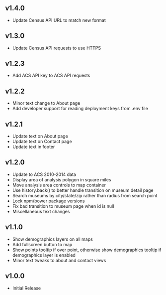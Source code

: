 ## v1.4.0

 - Update Census API URL to match new format

## v1.3.0

 - Update Census API requests to use HTTPS


## v1.2.3

 - Add ACS API key to ACS API requests


## v1.2.2

 - Minor text change to About page
 - Add developer support for reading deployment keys from .env file


## v1.2.1

 - Update text on About page
 - Update text on Contact page
 - Update text in footer


## v1.2.0

 - Update to ACS 2010-2014 data
 - Display area of analysis polygon in square miles
 - Move analysis area controls to map container
 - Use history.back() to better handle transition on museum detail page
 - Search museums by city/state/zip rather than radius from search point
 - Lock npm/bower package versions
 - Fix bad transition to museum page when id is null
 - Miscellaneous text changes


## v1.1.0

 - Show demographics layers on all maps
 - Add fullscreen button to map
 - Show points tooltip if over point, otherwise show
   demographics tooltip if demographics layer is enabled
 - Minor text tweaks to about and contact views


## v1.0.0

 - Initial Release
